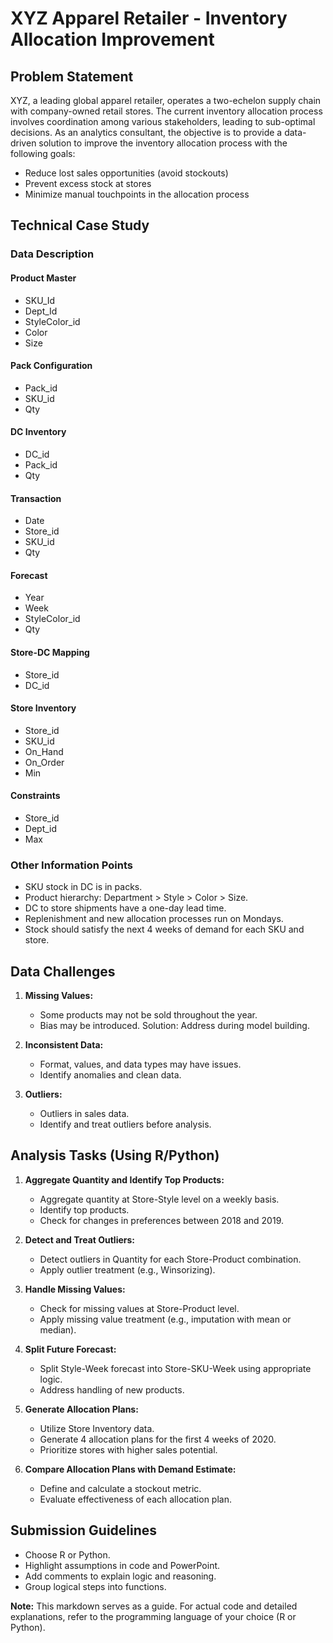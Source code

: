 # XYZ Apparel Retailer - Inventory Allocation Improvement

## Problem Statement

XYZ, a leading global apparel retailer, operates a two-echelon supply chain with company-owned retail stores. The current inventory allocation process involves coordination among various stakeholders, leading to sub-optimal decisions. As an analytics consultant, the objective is to provide a data-driven solution to improve the inventory allocation process with the following goals:

- Reduce lost sales opportunities (avoid stockouts)
- Prevent excess stock at stores
- Minimize manual touchpoints in the allocation process

## Technical Case Study

### Data Description

#### Product Master
- SKU_Id
- Dept_Id
- StyleColor_id
- Color
- Size

#### Pack Configuration
- Pack_id
- SKU_id
- Qty

#### DC Inventory
- DC_id
- Pack_id
- Qty

#### Transaction
- Date
- Store_id
- SKU_id
- Qty

#### Forecast
- Year
- Week
- StyleColor_id
- Qty

#### Store-DC Mapping
- Store_id
- DC_id

#### Store Inventory
- Store_id
- SKU_id
- On_Hand
- On_Order
- Min

#### Constraints
- Store_id
- Dept_id
- Max

### Other Information Points
- SKU stock in DC is in packs.
- Product hierarchy: Department > Style > Color > Size.
- DC to store shipments have a one-day lead time.
- Replenishment and new allocation processes run on Mondays.
- Stock should satisfy the next 4 weeks of demand for each SKU and store.

## Data Challenges

1. **Missing Values:**
   - Some products may not be sold throughout the year.
   - Bias may be introduced. Solution: Address during model building.

2. **Inconsistent Data:**
   - Format, values, and data types may have issues.
   - Identify anomalies and clean data.

3. **Outliers:**
   - Outliers in sales data.
   - Identify and treat outliers before analysis.

## Analysis Tasks (Using R/Python)

1. **Aggregate Quantity and Identify Top Products:**
   - Aggregate quantity at Store-Style level on a weekly basis.
   - Identify top products.
   - Check for changes in preferences between 2018 and 2019.

2. **Detect and Treat Outliers:**
   - Detect outliers in Quantity for each Store-Product combination.
   - Apply outlier treatment (e.g., Winsorizing).

3. **Handle Missing Values:**
   - Check for missing values at Store-Product level.
   - Apply missing value treatment (e.g., imputation with mean or median).

4. **Split Future Forecast:**
   - Split Style-Week forecast into Store-SKU-Week using appropriate logic.
   - Address handling of new products.

5. **Generate Allocation Plans:**
   - Utilize Store Inventory data.
   - Generate 4 allocation plans for the first 4 weeks of 2020.
   - Prioritize stores with higher sales potential.

6. **Compare Allocation Plans with Demand Estimate:**
   - Define and calculate a stockout metric.
   - Evaluate effectiveness of each allocation plan.

## Submission Guidelines

- Choose R or Python.
- Highlight assumptions in code and PowerPoint.
- Add comments to explain logic and reasoning.
- Group logical steps into functions.

**Note:** This markdown serves as a guide. For actual code and detailed explanations, refer to the programming language of your choice (R or Python).
